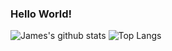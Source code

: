### Hello World!
![James's github stats](https://github-readme-stats.vercel.app/api?username=James-Oswald&count_private=true)
![Top Langs](https://github-readme-stats.vercel.app/api/top-langs/?username=James-Oswald&layout=compact&count_private=true)

